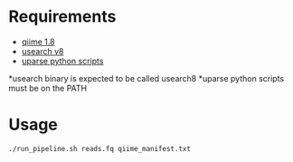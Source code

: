 # Requirements

- [qiime 1.8](http://qiime.org/1.8.0/)
- [usearch v8](http://www.drive5.com/usearch/download.html)
- [uparse python scripts](http://drive5.com/python/)

*usearch binary is expected to be called usearch8
*uparse python scripts must be on the PATH

# Usage

`./run_pipeline.sh reads.fq qiime_manifest.txt`
